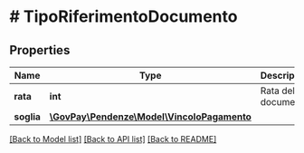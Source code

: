 # # TipoRiferimentoDocumento

## Properties

Name | Type | Description | Notes
------------ | ------------- | ------------- | -------------
**rata** | **int** | Rata del documento |
**soglia** | [**\GovPay\Pendenze\Model\VincoloPagamento**](VincoloPagamento.md) |  |

[[Back to Model list]](../../README.md#models) [[Back to API list]](../../README.md#endpoints) [[Back to README]](../../README.md)

